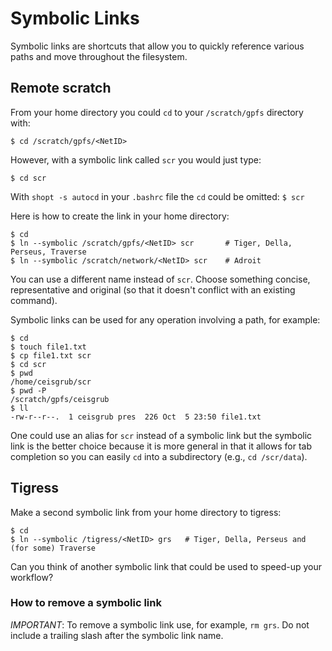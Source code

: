 # Symbolic Links

Symbolic links are shortcuts that allow you to quickly reference various paths and move throughout the filesystem.

## Remote scratch

From your home directory you could `cd` to your `/scratch/gpfs` directory with:

```
$ cd /scratch/gpfs/<NetID>
```

However, with a symbolic link called `scr` you would just type:

```
$ cd scr
```

With `shopt -s autocd` in your `.bashrc` file the `cd` could be omitted: `$ scr` 

Here is how to create the link in your home directory:

```
$ cd
$ ln --symbolic /scratch/gpfs/<NetID> scr       # Tiger, Della, Perseus, Traverse
$ ln --symbolic /scratch/network/<NetID> scr    # Adroit
```

You can use a different name instead of `scr`. Choose something concise, representative and original (so that it doesn't conflict with an existing command).

Symbolic links can be used for any operation involving a path, for example:

```
$ cd
$ touch file1.txt
$ cp file1.txt scr
$ cd scr
$ pwd
/home/ceisgrub/scr
$ pwd -P
/scratch/gpfs/ceisgrub
$ ll
-rw-r--r--.  1 ceisgrub pres  226 Oct  5 23:50 file1.txt
```

One could use an alias for `scr` instead of a symbolic link but the symbolic link is the better choice because it is more general in that it allows for tab completion so you can easily `cd` into a subdirectory (e.g., `cd /scr/data`).

## Tigress

Make a second symbolic link from your home directory to tigress:

```
$ cd
$ ln --symbolic /tigress/<NetID> grs   # Tiger, Della, Perseus and (for some) Traverse
```

Can you think of another symbolic link that could be used to speed-up your workflow?

### How to remove a symbolic link

*IMPORTANT*: To remove a symbolic link use, for example, `rm grs`. Do not include a trailing slash after the symbolic link name.
